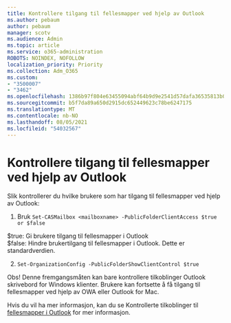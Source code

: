 ```yaml
---
title: Kontrollere tilgang til fellesmapper ved hjelp av Outlook
ms.author: pebaum
author: pebaum
manager: scotv
ms.audience: Admin
ms.topic: article
ms.service: o365-administration
ROBOTS: NOINDEX, NOFOLLOW
localization_priority: Priority
ms.collection: Adm_O365
ms.custom:
- "3500007"
- "3462"
ms.openlocfilehash: 1386b97f804e63455094abf64b9d9e2541d57dafa36535813b0d7689e0ce2966
ms.sourcegitcommit: b5f7da89a650d2915dc652449623c78be6247175
ms.translationtype: MT
ms.contentlocale: nb-NO
ms.lasthandoff: 08/05/2021
ms.locfileid: "54032567"
---
```

# <a name="control-access-to-public-folders-using-outlook"></a>Kontrollere tilgang til fellesmapper ved hjelp av Outlook

Slik kontrollerer du hvilke brukere som har tilgang til fellesmapper ved hjelp av Outlook:

1. Bruk `Set-CASMailbox <mailboxname> -PublicFolderClientAccess $true or $false`

$true: Gi brukere tilgang til fellesmapper i Outlook  
$false: Hindre brukertilgang til fellesmapper i Outlook. Dette er standardverdien.  

2. `Set-OrganizationConfig -PublicFolderShowClientControl $true`

Obs! Denne fremgangsmåten kan bare kontrollere tilkoblinger Outlook skrivebord for Windows klienter. Brukere kan fortsette å få tilgang til fellesmapper ved hjelp av OWA eller Outlook for Mac.

Hvis du vil ha mer informasjon, kan du se Kontrollerte tilkoblinger til [fellesmapper i Outlook](https://aka.ms/controlpf) for mer informasjon.
